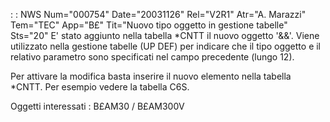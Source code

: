  :  : NWS Num="000754" Date="20031126" Rel="V2R1" Atr="A. Marazzi" Tem="TEC" App="B£" Tit="Nuovo tipo oggetto in gestione tabelle" Sts="20"
E' stato aggiunto nella tabella \*CNTT il nuovo oggetto '&&'. Viene utilizzato nella gestione tabelle
(UP DEF) per indicare che il tipo oggetto e il relativo parametro sono specificati nel campo precedente (lungo 12).

Per attivare la modifica basta inserire il nuovo elemento nella tabella \*CNTT.
Per esempio vedere la tabella C6S.

Oggetti interessati : 
B£AM30 / B£AM300V
